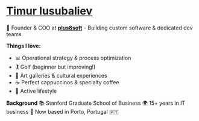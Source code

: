 # [Timur Iusubaliev](https://www.linkedin.com/in/timuryu/)

💼 Founder & COO at [**plus8soft**](https://plus8soft.com) - Building custom software & dedicated dev teams

**Things I love:**
- 📊 Operational strategy & process optimization
- 🏌️ Golf (beginner but improving!)
- 🎨 Art galleries & cultural experiences
- ☕ Perfect cappuccinos & specialty coffee
- 🏃 Active lifestyle

**Background**
📚 Stanford Graduate School of Business
🌍 15+ years in IT business
📍 Now based in Porto, Portugal 🇵🇹
